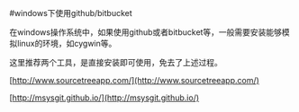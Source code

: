 #windows下使用github/bitbucket

在windows操作系统中，如果使用github或者bitbucket等，一般需要安装能够模拟linux的环境，如cygwin等。

这里推荐两个工具，是直接安装即可使用，免去了上述过程。

[http://www.sourcetreeapp.com/](http://www.sourcetreeapp.com/)

[http://msysgit.github.io/](http://msysgit.github.io/)

